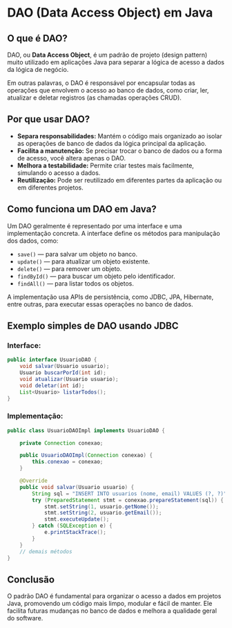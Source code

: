 # DAO (Data Access Object) em Java

## O que é DAO?

DAO, ou **Data Access Object**, é um padrão de projeto (design pattern) muito utilizado em aplicações Java para separar a lógica de acesso a dados da lógica de negócio.

Em outras palavras, o DAO é responsável por encapsular todas as operações que envolvem o acesso ao banco de dados, como criar, ler, atualizar e deletar registros (as chamadas operações CRUD).

## Por que usar DAO?

* **Separa responsabilidades:** Mantém o código mais organizado ao isolar as operações de banco de dados da lógica principal da aplicação.
* **Facilita a manutenção:** Se precisar trocar o banco de dados ou a forma de acesso, você altera apenas o DAO.
* **Melhora a testabilidade:** Permite criar testes mais facilmente, simulando o acesso a dados.
* **Reutilização:** Pode ser reutilizado em diferentes partes da aplicação ou em diferentes projetos.

## Como funciona um DAO em Java?

Um DAO geralmente é representado por uma interface e uma implementação concreta. A interface define os métodos para manipulação dos dados, como:

* `save()` — para salvar um objeto no banco.
* `update()` — para atualizar um objeto existente.
* `delete()` — para remover um objeto.
* `findById()` — para buscar um objeto pelo identificador.
* `findAll()` — para listar todos os objetos.

A implementação usa APIs de persistência, como JDBC, JPA, Hibernate, entre outras, para executar essas operações no banco de dados.

## Exemplo simples de DAO usando JDBC

### Interface:

```java
public interface UsuarioDAO {
    void salvar(Usuario usuario);
    Usuario buscarPorId(int id);
    void atualizar(Usuario usuario);
    void deletar(int id);
    List<Usuario> listarTodos();
}
```

### Implementação:

```java
public class UsuarioDAOImpl implements UsuarioDAO {

    private Connection conexao;

    public UsuarioDAOImpl(Connection conexao) {
        this.conexao = conexao;
    }

    @Override
    public void salvar(Usuario usuario) {
        String sql = "INSERT INTO usuarios (nome, email) VALUES (?, ?)";
        try (PreparedStatement stmt = conexao.prepareStatement(sql)) {
            stmt.setString(1, usuario.getNome());
            stmt.setString(2, usuario.getEmail());
            stmt.executeUpdate();
        } catch (SQLException e) {
            e.printStackTrace();
        }
    }
    // demais métodos
}
```

## Conclusão

O padrão DAO é fundamental para organizar o acesso a dados em projetos Java, promovendo um código mais limpo, modular e fácil de manter. Ele facilita futuras mudanças no banco de dados e melhora a qualidade geral do software.